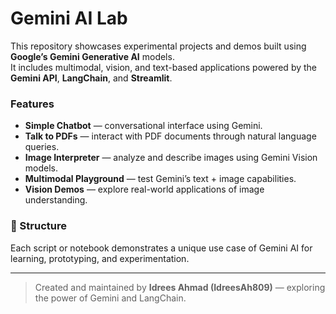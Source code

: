 #  Gemini AI Lab

This repository showcases experimental projects and demos built using **Google’s Gemini Generative AI** models.  
It includes multimodal, vision, and text-based applications powered by the **Gemini API**, **LangChain**, and **Streamlit**.

###  Features
-  **Simple Chatbot** — conversational interface using Gemini.
-  **Talk to PDFs** — interact with PDF documents through natural language queries.
-  **Image Interpreter** — analyze and describe images using Gemini Vision models.
-  **Multimodal Playground** — test Gemini’s text + image capabilities.
-  **Vision Demos** — explore real-world applications of image understanding.

### 📂 Structure
Each script or notebook demonstrates a unique use case of Gemini AI for learning, prototyping, and experimentation.

---

>  Created and maintained by **Idrees Ahmad (IdreesAh809)** — exploring the power of Gemini and LangChain.
